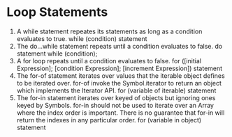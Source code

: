 # Loop Statements
1. A while statement repeates its statements as long as a condition evaluates to true.
    while (condition)
        statement
2. The do...while statement repeats until a condition evaluates to false.
    do
        statement
    while (condition);  
3. A for loop repeats until a condition evaluates to false. 
    for ([initial Expression]; [condition Expression]; [increment Expression])
        statement
4. The for-of statement iterates over values that the iterable object defines to be iterated over. for-of invoke the Symbol.iterator to return an object which implements the Iterator API.
    for (variable of iterable) 
         statement
5. The for-in statement iterates over keyed of objects but ignoring ones keyed by Symbols.  for-in should not be used to iterate over an Array where the index order is important. There is no guarantee that for-in will return the indexes in any particular order.
    for (variable in object)
        statement

    